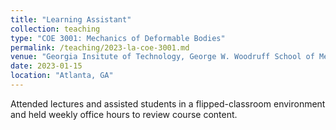 ```yaml
---
title: "Learning Assistant"
collection: teaching
type: "COE 3001: Mechanics of Deformable Bodies"
permalink: /teaching/2023-la-coe-3001.md
venue: "Georgia Insitute of Technology, George W. Woodruff School of Mechanical Engineering"
date: 2023-01-15
location: "Atlanta, GA"
---
```


Attended lectures and assisted students in a flipped-classroom environment and held weekly office hours to review course content. 
